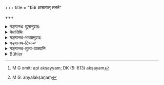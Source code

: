 +++
title = "156 आचाराल् लभते"

+++

<details><summary>गङ्गानथ-मूलानुवादः</summary>

By Right Conduct he attains longevity; by Right Conduct he obtains desirable children; by Right Conduct he obtains inexhaustible wealth; and Right Conduct destroys everything inauspicious.—(156)
</details>

<details><summary>मेधातिथिः</summary>

न चायम् एष विद्वत्तादिगुणसंपन्नः साध्यते । प्रजाया ह्य् एते गुणाः प्रार्थ्यन्ते । तद् उक्तम्-

- तया गवा कीम् क्रियते या न धेनुर् न गर्भिणी ।

- को ऽर्थः पुत्रेण जातेन यो न विद्वान् न धार्मिकः ॥ (पञ्चतन्त्र, प्रेलुदे, व्।३)

**अक्षय्यम्** अपि प्रभूतं यद् असद्व्यसनैर् अपि अक्षय्यम्[^२२०] । **अलक्षणं**[^२२१] स्कन्धोपरि तिलकादि दारिद्र्यादिदौर्भाग्यसूचकम् । तद् अप्य् **आचारो हन्ति** । तेन ह्य् अधर्म आचारपरत्वेन नश्यति ॥ ४.१५६ ॥


[^२२१]:
     M G: anyalakṣaṇaṃ


[^२२०]:
     M G omit: api akṣayyam; DK (5: 613) akṣayam
</details>

<details><summary>गङ्गानथ-भाष्यानुवादः</summary>

It is not meant that the child is made equipped with learning and other good qualities; in fact, such qualities are considered desirable in children. Says an old text—‘What is to be done with the cow that does not give milk nor bear calf; what is the use of a son being born who is neither learned nor righteous?’

‘*Inexhaustible*—vast; which cannot become exhausted, even through vices.

‘*Everything inauspicious*;’—such marks as a black spot on the shoulder, and the like, which are indications of poverty, misfortune, etc. This also is destroyed by Right Conduct.

Thus all that is unrighteous and evil is destroyed, if a man sticks to Right Conduct.—(156)
</details>

<details><summary>गङ्गानथ-टिप्पन्यः</summary>

This verse has not been omitted by Medhātithi, as Buhler has wrongly stated.

This verse is quoted in *Aparārka* (p. 231);—in *Nityācārapradīpa* (p. 12);—and in *Nṛsiṃhaprasāda* (Saṃskāra, p. 17a).
</details>

<details><summary>गङ्गानथ-तुल्य-वाक्यानि</summary>

*Viṣṇu* (71.91).—(Same as Manu, but reading ‘*gatim*’ for ‘*prajām*.’)

*Vaśiṣṭha* (8.7).—(Do., but reading ‘*phalate dhanam*’ for ‘*labhate
prajām*’ and ‘*śriyamāpnoti*’ for ‘*dhanamakṣayyam*.’)

*Mahābhārata* (Anuśāsana, 161.6).—‘By right conduct the man obtains
longevity; by right conduct he acquires prosperity; by right conduct he acquires fame, here as well as after death.’
</details>

<details><summary>Bühler</summary>

156	Through virtuous conduct he obtains long life, through virtuous conduct desirable offspring, through virtuous conduct imperishable wealth; virtuous conduct destroys (the effect of) inauspicious marks.
</details>
